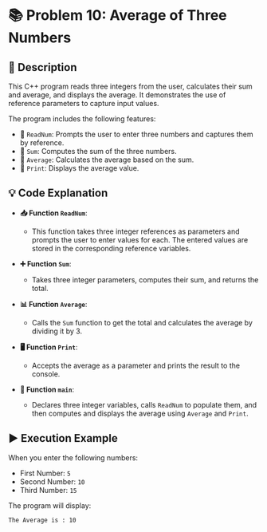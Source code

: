 # 📚 Problem 10: Average of Three Numbers

## 📜 Description
This C++ program reads three integers from the user, calculates their sum and average, and displays the average. It demonstrates the use of reference parameters to capture input values.

The program includes the following features:
- 🔹 `ReadNum`: Prompts the user to enter three numbers and captures them by reference.
- 🔹 `Sum`: Computes the sum of the three numbers.
- 🔹 `Average`: Calculates the average based on the sum.
- 🔹 `Print`: Displays the average value.

## 💡 Code Explanation

- **📥 Function `ReadNum`**:
  - This function takes three integer references as parameters and prompts the user to enter values for each. The entered values are stored in the corresponding reference variables.

- **➕ Function `Sum`**:
  - Takes three integer parameters, computes their sum, and returns the total.

- **📊 Function `Average`**:
  - Calls the `Sum` function to get the total and calculates the average by dividing it by 3.

- **🖥️ Function `Print`**:
  - Accepts the average as a parameter and prints the result to the console.

- **📅 Function `main`**:
  - Declares three integer variables, calls `ReadNum` to populate them, and then computes and displays the average using `Average` and `Print`.

## ▶️ Execution Example
When you enter the following numbers:
- First Number: `5`
- Second Number: `10`
- Third Number: `15`

The program will display:
```plaintext
The Average is : 10

